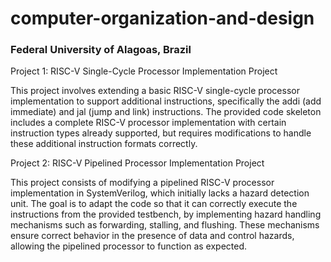 # computer-organization-and-design
### Federal University of Alagoas, Brazil

Project 1: RISC-V Single-Cycle Processor Implementation Project

This project involves extending a basic RISC-V single-cycle processor implementation to support additional instructions, specifically the addi (add immediate) and jal (jump and link) instructions. The provided code skeleton includes a complete RISC-V processor implementation with certain instruction types already supported, but requires modifications to handle these additional instruction formats correctly.

Project 2: RISC-V Pipelined Processor Implementation Project

This project consists of modifying a pipelined RISC-V processor implementation in SystemVerilog, which initially lacks a hazard detection unit. The goal is to adapt the code so that it can correctly execute the instructions from the provided testbench, by implementing hazard handling mechanisms such as forwarding, stalling, and flushing. These mechanisms ensure correct behavior in the presence of data and control hazards, allowing the pipelined processor to function as expected.

